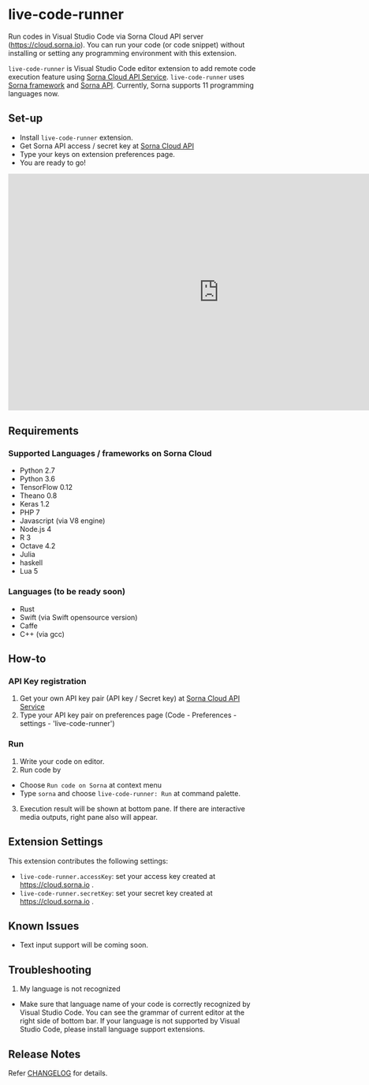 # live-code-runner

Run codes in Visual Studio Code via Sorna Cloud API server (https://cloud.sorna.io). You can run your code (or code snippet) without installing or setting any programming environment with this extension.

 `live-code-runner` is Visual Studio Code editor extension to add remote code execution feature using [Sorna Cloud API Service](https://cloud.sorna.io). `live-code-runner` uses [Sorna framework](http://sorna.io) and [Sorna API](http://docs.sorna.io). Currently, Sorna supports 11 programming languages now.

## Set-up

 * Install `live-code-runner` extension.
 * Get Sorna API access / secret key at [Sorna Cloud API](https://cloud.sorna.io)
 * Type your keys on extension preferences page.
 * You are ready to go!

<iframe width="853" height="480" src="https://www.youtube.com/embed/IVX1SClEaMY" frameborder="0" allowfullscreen></iframe>

## Requirements

### Supported Languages / frameworks on Sorna Cloud

 * Python 2.7
 * Python 3.6
 * TensorFlow 0.12
 * Theano 0.8
 * Keras 1.2
 * PHP 7
 * Javascript (via V8 engine)
 * Node.js 4
 * R 3
 * Octave 4.2
 * Julia
 * haskell
 * Lua 5

### Languages (to be ready soon)

 * Rust
 * Swift (via Swift opensource version)
 * Caffe
 * C++ (via gcc)

## How-to

### API Key registration

 1. Get your own API key pair (API key / Secret key) at [Sorna Cloud API Service](https://cloud.sorna.io)
 2. Type your API key pair on preferences page (Code - Preferences - settings - 'live-code-runner')

### Run

 1. Write your code on editor.
 2. Run code by
  * Choose `Run code on Sorna` at context menu
  * Type `sorna` and choose `live-code-runner: Run` at command palette.
 3. Execution result will be shown at bottom pane. If there are interactive media outputs, right pane also will appear.

## Extension Settings

This extension contributes the following settings:

* `live-code-runner.accessKey`: set your access key created at https://cloud.sorna.io .
* `live-code-runner.secretKey`: set your secret key created at https://cloud.sorna.io .

## Known Issues

 * Text input support will be coming soon.

## Troubleshooting

 1. My language is not recognized
  * Make sure that language name of your code is correctly recognized by Visual Studio Code. You can see the grammar of current editor at the right side of bottom bar. If your language is not supported by Visual Studio Code, please install language support extensions.

## Release Notes

Refer [CHANGELOG](CHANGELOG.md) for details.